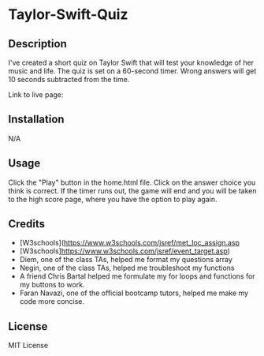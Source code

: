 # Taylor-Swift-Quiz

## Description
I've created a short quiz on Taylor Swift that will test your knowledge of her music and life. The quiz is set on a 60-second timer. Wrong answers will get 10 seconds subtracted from the time. 

Link to live page: 

## Installation
N/A

## Usage
Click the "Play" button in the home.html file. Click on the answer choice you think is correct. If the timer runs out, the game will end and you will be taken to the high score page, where you have the option to play again.

## Credits 

- [W3schools](https://www.w3schools.com/jsref/met_loc_assign.asp
- [W3schools]https://www.w3schools.com/jsref/event_target.asp)
- Diem, one of the class TAs, helped me format my questions array
- Negin, one of the class TAs, helped me troubleshoot my functions
- A friend Chris Bartal helped me formulate my for loops and functions for my buttons to work. 
- Faran Navazi, one of the official bootcamp tutors, helped me make my code more concise.

## License
MIT License

